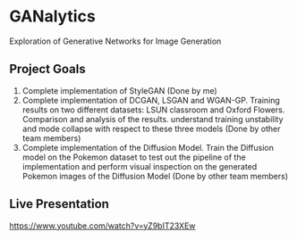 # GANalytics
Exploration of Generative Networks for Image Generation


## Project Goals
1. Complete implementation of StyleGAN (Done by me)
2. Complete implementation of DCGAN, LSGAN and WGAN-GP. Training results on two different datasets: LSUN classroom and Oxford Flowers. Comparison and analysis of the results. understand training unstability and mode collapse with respect to these three models (Done by other team members)
3. Complete implementation of the Diffusion Model. Train the Diffusion model on the Pokemon dataset to test out the pipeline of the implementation and perform visual inspection on the generated Pokemon images of the Diffusion Model (Done by other team members)


## Live Presentation
https://www.youtube.com/watch?v=yZ9bIT23XEw
